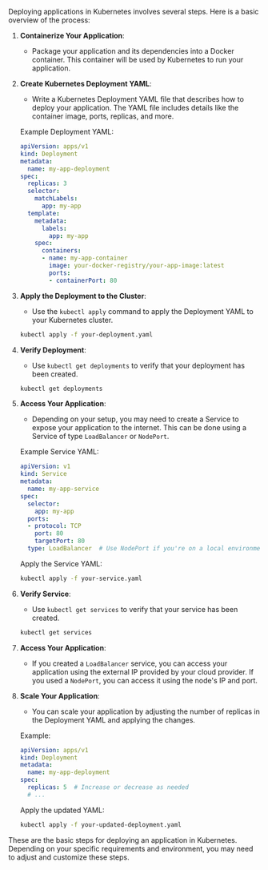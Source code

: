 Deploying applications in Kubernetes involves several steps. Here is a basic overview of the process:

1. **Containerize Your Application**:
   - Package your application and its dependencies into a Docker container. This container will be used by Kubernetes to run your application.

2. **Create Kubernetes Deployment YAML**:
   - Write a Kubernetes Deployment YAML file that describes how to deploy your application. The YAML file includes details like the container image, ports, replicas, and more.

   Example Deployment YAML:

   ```yaml
   apiVersion: apps/v1
   kind: Deployment
   metadata:
     name: my-app-deployment
   spec:
     replicas: 3
     selector:
       matchLabels:
         app: my-app
     template:
       metadata:
         labels:
           app: my-app
       spec:
         containers:
         - name: my-app-container
           image: your-docker-registry/your-app-image:latest
           ports:
           - containerPort: 80
   ```

3. **Apply the Deployment to the Cluster**:
   - Use the `kubectl apply` command to apply the Deployment YAML to your Kubernetes cluster.

   ```bash
   kubectl apply -f your-deployment.yaml
   ```

4. **Verify Deployment**:
   - Use `kubectl get deployments` to verify that your deployment has been created.

   ```bash
   kubectl get deployments
   ```

5. **Access Your Application**:
   - Depending on your setup, you may need to create a Service to expose your application to the internet. This can be done using a Service of type `LoadBalancer` or `NodePort`.

   Example Service YAML:

   ```yaml
   apiVersion: v1
   kind: Service
   metadata:
     name: my-app-service
   spec:
     selector:
       app: my-app
     ports:
     - protocol: TCP
       port: 80
       targetPort: 80
     type: LoadBalancer  # Use NodePort if you're on a local environment
   ```

   Apply the Service YAML:

   ```bash
   kubectl apply -f your-service.yaml
   ```

6. **Verify Service**:
   - Use `kubectl get services` to verify that your service has been created.

   ```bash
   kubectl get services
   ```

7. **Access Your Application**:
   - If you created a `LoadBalancer` service, you can access your application using the external IP provided by your cloud provider. If you used a `NodePort`, you can access it using the node's IP and port.

8. **Scale Your Application**:
   - You can scale your application by adjusting the number of replicas in the Deployment YAML and applying the changes.

   Example:

   ```yaml
   apiVersion: apps/v1
   kind: Deployment
   metadata:
     name: my-app-deployment
   spec:
     replicas: 5  # Increase or decrease as needed
     # ...
   ```

   Apply the updated YAML:

   ```bash
   kubectl apply -f your-updated-deployment.yaml
   ```

These are the basic steps for deploying an application in Kubernetes. Depending on your specific requirements and environment, you may need to adjust and customize these steps.
